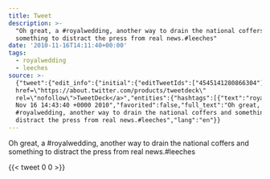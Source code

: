 ```yaml
---
title: Tweet
description: >-
  "Oh great, a #royalwedding, another way to drain the national coffers and
  something to distract the press from real news.#leeches"
date: '2010-11-16T14:11:40+00:00'
tags:
  - royalwedding
  - leeches
source: >-
  {"tweet":{"edit_info":{"initial":{"editTweetIds":["4545141280866304"],"editableUntil":"2010-11-16T15:43:40.783Z","editsRemaining":"5","isEditEligible":true}},"retweeted":false,"source":"<a
  href=\"https://about.twitter.com/products/tweetdeck\"
  rel=\"nofollow\">TweetDeck</a>","entities":{"hashtags":[{"text":"royalwedding","indices":["12","25"]},{"text":"leeches","indices":["120","128"]}],"symbols":[],"user_mentions":[],"urls":[]},"display_text_range":["0","128"],"favorite_count":"0","id_str":"4545141280866304","truncated":false,"retweet_count":"0","id":"4545141280866304","created_at":"Tue
  Nov 16 14:43:40 +0000 2010","favorited":false,"full_text":"Oh great, a
  #royalwedding, another way to drain the national coffers and something to
  distract the press from real news.#leeches","lang":"en"}}
---
```

Oh great, a #royalwedding, another way to drain the national coffers and something to distract the press from real news.#leeches
    
{{< tweet 0 0 >}}
    
